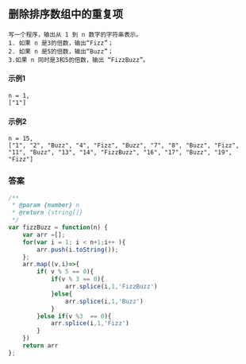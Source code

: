 ## 删除排序数组中的重复项
    写一个程序，输出从 1 到 n 数字的字符串表示。
    1. 如果 n 是3的倍数，输出“Fizz”；
    2. 如果 n 是5的倍数，输出“Buzz”；
    3.如果 n 同时是3和5的倍数，输出 “FizzBuzz”。 
#### 示例1
    n = 1,
    ["1"]
#### 示例2
    n = 15,
    ["1", "2", "Buzz", "4", "Fizz", "Buzz", "7", "8", "Buzz", "Fizz", "11", "Buzz", "13", "14", "FizzBuzz", "16", "17", "Buzz", "19", "Fizz"]
### 答案  
```  javascript
/**
 * @param {number} n
 * @return {string[]}
 */
var fizzBuzz = function(n) {
    var arr =[];
    for(var i = 1; i < n+1;i++ ){
        arr.push(i.toString());
    };
    arr.map((v,i)=>{
        if( v % 5 == 0){
            if(v % 3 == 0){
                arr.splice(i,1,'FizzBuzz')
            }else{
                arr.splice(i,1,'Buzz')
            } 
        }else if(v %3  == 0){
            arr.splice(i,1,'Fizz')
        }
    })
    return arr
};
```